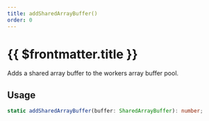 ```yaml
---
title: addSharedArrayBuffer()
order: 0
---
```


# {{ $frontmatter.title }}

Adds a shared array buffer to the workers array buffer pool.

## Usage

```ts
static addSharedArrayBuffer(buffer: SharedArrayBuffer): number;
```
